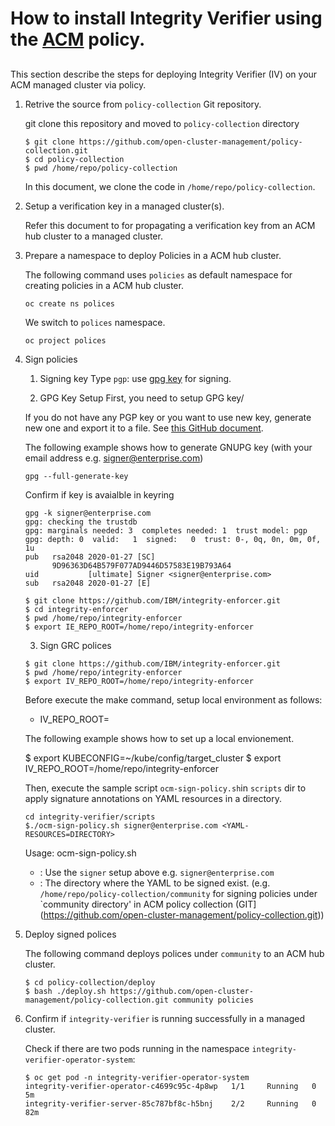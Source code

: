 
# How to install Integrity Verifier using the [ACM](https://www.redhat.com/en/technologies/management/advanced-cluster-management) policy.

## 

This section describe the steps for deploying Integrity Verifier (IV) on your ACM managed cluster via policy.

1. Retrive the source from `policy-collection` Git repository.
    
    git clone this repository and moved to `policy-collection` directory

    ```
    $ git clone https://github.com/open-cluster-management/policy-collection.git
    $ cd policy-collection
    $ pwd /home/repo/policy-collection
    ```
    In this document, we clone the code in `/home/repo/policy-collection`.
    
  
2. Setup a verification key in a managed cluster(s).

   Refer this document to for propagating a verification key from an ACM hub cluster to a managed cluster.

      
4.  Prepare a namespace to deploy Policies in a ACM hub cluster. 

    The following command uses `policies` as default namespace for creating policies in a ACM hub cluster. 
    ```
    oc create ns polices 
    
    ```
    We switch to `polices` namespace.
    ```
    oc project polices
    ```        
   
5. Sign policies
    
   1. Signing key Type
    `pgp`: use [gpg key](https://www.gnupg.org/index.html) for signing.
   
   2. GPG Key Setup
    First, you need to setup GPG key/

    If you do not have any PGP key or you want to use new key, generate new one and export it to a file. See [this GitHub document](https://docs.github.com/en/free-pro-team@latest/github/authenticating-to-github/generating-a-new-gpg-key).

    The following example shows how to generate GNUPG key (with your email address e.g. signer@enterprise.com)

    ```
    gpg --full-generate-key

    ```

    Confirm if key is avaialble in keyring

    ```
    gpg -k signer@enterprise.com
    gpg: checking the trustdb
    gpg: marginals needed: 3  completes needed: 1  trust model: pgp
    gpg: depth: 0  valid:   1  signed:   0  trust: 0-, 0q, 0n, 0m, 0f, 1u
    pub   rsa2048 2020-01-27 [SC]
          9D96363D64B579F077AD9446D57583E19B793A64
    uid           [ultimate] Signer <signer@enterprise.com>
    sub   rsa2048 2020-01-27 [E]

    ```

    ```
    $ git clone https://github.com/IBM/integrity-enforcer.git
    $ cd integrity-enforcer
    $ pwd /home/repo/integrity-enforcer
    $ export IE_REPO_ROOT=/home/repo/integrity-enforcer

    ```
   
   3. Sign GRC polices
     
     ```
     $ git clone https://github.com/IBM/integrity-enforcer.git
     $ pwd /home/repo/integrity-enforcer
     $ export IV_REPO_ROOT=/home/repo/integrity-enforcer
     ```
     
     Before execute the make command, setup local environment as follows:
     - IV_REPO_ROOT=<set absolute path of the root directory of cloned integrity-verifier source repository>
    
     The following example shows how to set up a local envionement.

     $ export KUBECONFIG=~/kube/config/target_cluster
     $ export IV_REPO_ROOT=/home/repo/integrity-enforcer

     Then, execute the sample script `ocm-sign-policy.sh`in `scripts` dir to apply signature annotations on YAML resources in a directory.
    
     ```
     cd integrity-verifier/scripts
     $./ocm-sign-policy.sh signer@enterprise.com <YAML-RESOURCES=DIRECTORY>
     ```
     
     Usage: ocm-sign-policy.sh <signer> <YAML files directory>
      - <signer>: Use the `signer` setup above e.g. `signer@enterprise.com`
      - <YAML files directory>:  The directory where the YAML to be signed exist. (e.g. `/home/repo/policy-collection/community`  for signing policies under `community directory' in ACM policy collection (GIT] (https://github.com/open-cluster-management/policy-collection.git))
     
    
6. Deploy signed polices

    The following command deploys polices under `community` to an ACM hub cluster.
      
    ```
    $ cd policy-collection/deploy
    $ bash ./deploy.sh https://github.com/open-cluster-management/policy-collection.git community policies
    ```
      
7. Confirm if `integrity-verifier` is running successfully in a managed cluster.
    
    Check if there are two pods running in the namespace `integrity-verifier-operator-system`: 
        
    ```
    $ oc get pod -n integrity-verifier-operator-system
    integrity-verifier-operator-c4699c95c-4p8wp   1/1     Running   0          5m
    integrity-verifier-server-85c787bf8c-h5bnj    2/2     Running   0          82m
    ```      
    
    
